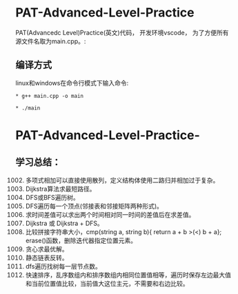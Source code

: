 # PAT-Advanced-Level-Practice
PAT(Advancedc Level)Practice(英文)代码，
开发环境vscode，
为了方便所有源文件名取为main.cpp。:
## 编译方式
linux和windows在命令行模式下输入命令:   
```
* g++ main.cpp -o main
```
```
* ./main
```
# PAT-Advanced-Level-Practice-
## 学习总结：
1002. 多项式相加可以直接使用散列，定义结构体使用二路归并相加过于复杂。
1003. Dijkstra算法求最短路径。
1004. DFS或BFS遍历树。
1013. DFS遍历每一个顶点(邻接表和邻接矩阵两种形式)。
1016. 求时间差值可以求出两个时间相对同一时间的差值后在求差值。
1030. Dijkstra 或 Dijkstra + DFS。
1038. 比较拼接字符串大小，cmp(string a, string b){ return a + b >(<) b + a}; erase()函数，删除迭代器指定位置元素。
1070. 贪心求最优解。
1074. 静态链表反转。
1094. dfs遍历找树每一层节点数。
1101. 快速排序，乱序数组内和排序数组内相同位置值相等，遍历时保存左边最大值和当前位置值比较，当前值大这位主元，不需要和右边比较。